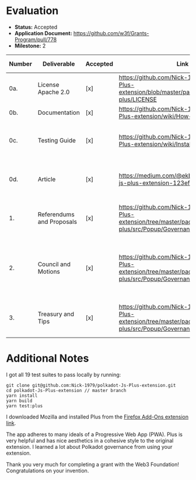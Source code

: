 # Evaluation

- **Status:** Accepted
- **Application Document:** https://github.com/w3f/Grants-Program/pull/778
- **Milestone:** 2

| Number | Deliverable | Accepted | Link | Evaluation Notes |
| ------ | ----------- | -------- | ---- |----------------- |
| 0a. | License Apache 2.0 | [x] | https://github.com/Nick-1979/polkadot-Js-Plus-extension/blob/master/packages/extension-plus/LICENSE | |
| 0b. | Documentation | [x] | https://github.com/Nick-1979/polkadot-Js-Plus-extension/wiki/How-To's | Excellent, thank you! |
| 0c. | Testing Guide	| [x] | https://github.com/Nick-1979/polkadot-Js-Plus-extension/wiki/Installation |  Unit tests and testing on westend blockchain are available |
| 0d. | Article	| [x] | https://medium.com/@ekbatanifard/polkadot-js-plus-extension-123ef8ebcd59 |  Includes introduction, motivation, howTos, installation|
| 1. | Referendums and Proposals | [x] | https://github.com/Nick-1979/polkadot-Js-Plus-extension/tree/master/packages/extension-plus/src/Popup/Governance/Democracy | To view and vote for referendums and second proposals | 
| 2.  | Council and Motions | [x] | https://github.com/Nick-1979/polkadot-Js-Plus-extension/tree/master/packages/extension-plus/src/Popup/Governance/Council | To view council information, vote/unvote them, also to view active motions | 
| 3.  | Treasury and Tips | [x] | https://github.com/Nick-1979/polkadot-Js-Plus-extension/tree/master/packages/extension-plus/src/Popup/Governance/Treasury | To view/submit treasury proposals and tips | 


# Additional Notes

I got all 19 test suites to pass locally by running:

```
git clone git@github.com:Nick-1979/polkadot-Js-Plus-extension.git
cd polkadot-Js-Plus-extension // master branch
yarn install
yarn build
yarn test:plus
```

I downloaded Mozilla and installed Plus from the [Firefox Add-Ons extension link](https://addons.mozilla.org/en-US/firefox/addon/polkadot-js-plus-extension/). 

The app adheres to many ideals of a Progressive Web App (PWA). Plus is very helpful and has nice aesthetics in a cohesive style to the original extension. I learned a lot about Polkadot governance from using your extension.

Thank you very much for completing a grant with the Web3 Foundation! Congratulations on your invention. 

